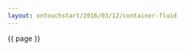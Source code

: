 ```yaml
---
layout: ontouchstart/2016/03/12/container-fluid
---
```

{{ page }}
<script>
d3.select('div.container-fluid').style({background: 'yellow'})
</script>
